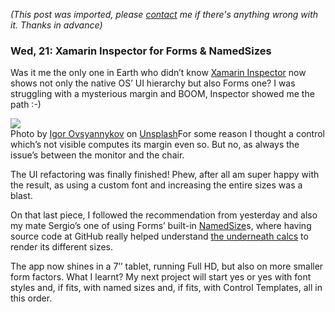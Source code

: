 *(This post was imported, please [contact](#/contact) me if there's anything wrong with it. Thanks in advance)*

### Wed, 21: Xamarin Inspector for Forms & NamedSizes

Was it me the only one in Earth who didn’t know [Xamarin Inspector](https://docs.microsoft.com/en-us/xamarin/tools/inspector/) now shows not only the native OS’ UI hierarchy but also Forms one? I was struggling with a mysterious margin and BOOM, Inspector showed me the path :-)

![](https://cdn-images-1.medium.com/max/800/0*7pMarMbujb1W_lFY.)  
Photo by [Igor Ovsyannykov](https://unsplash.com/@igorovsyannykov?utm_source=medium&amp;utm_medium=referral) on [Unsplash](https://unsplash.com?utm_source=medium&amp;utm_medium=referral)For some reason I thought a control which’s not visible computes its margin even so. But no, as always the issue’s between the monitor and the chair.

The UI refactoring was finally finished! Phew, after all am super happy with the result, as using a custom font and increasing the entire sizes was a blast.

On that last piece, I followed the recommendation from yesterday and also my mate Sergio’s one of using Forms’ built-in [NamedSize](https://developer.xamarin.com/api/type/Xamarin.Forms.NamedSize/)s, where having source code at GitHub really helped understand [the underneath calcs](https://github.com/xamarin/Xamarin.Forms/blob/b96f65bdd9e7e931971338b122a8940e2a35ccc7/Xamarin.Forms.Platform.Android/Forms.cs#L429) to render its different sizes.

The app now shines in a 7’’ tablet, running Full HD, but also on more smaller form factors. What I learnt? My next project will start yes or yes with font styles and, if fits, with named sizes and, if fits, with Control Templates, all in this order.